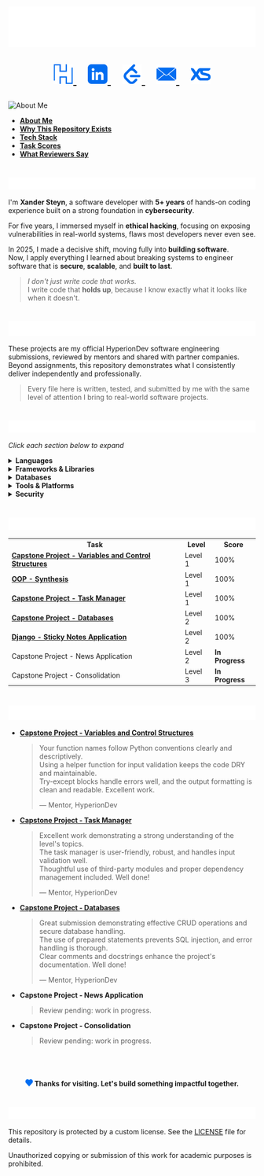 <h1 align="center">
  <img src="https://github.com/XanderSteyn/xandersteyn/blob/main/IGNORE/Headers/Heading.svg" alt="Xander Steyn" title="Xander Steyn"/><br>
  
  <p align="center">
    <a href="https://www.hyperiondev.com/portfolio/XS25040017890/" target="_blank" rel="noopener noreferrer">
      <img width="40px" alt="Portfolio" title="Portfolio" src="https://github.com/XanderSteyn/xandersteyn/blob/main/IGNORE/Socials/HyperionDev.png"/>
    </a>
    &#8287;&#8287;
    <a href="https://www.linkedin.com/in/xandersteyn/">
      <img width="40px" alt="LinkedIn" title="LinkedIn" src="https://github.com/XanderSteyn/xandersteyn/blob/main/IGNORE/Socials/LinkedIn.png"/>
    </a>
    &#8287;&#8287;
    <a href="https://leetcode.com/u/XanderSteyn/">
      <img width="40px" alt="LeetCode" title="LeetCode" src="https://github.com/XanderSteyn/xandersteyn/blob/main/IGNORE/Socials/LeetCode.png"/>
    </a>
    &#8287;&#8287;
    <a href="mailto:xandersteyn.dev@gmail.com">
      <img width="40px" alt="Email" title="Email" src="https://github.com/XanderSteyn/xandersteyn/blob/main/IGNORE/Socials/Email.png"/>
    </a>
    &#8287;&#8287;
    <a href="https://xandersteyn.co.za/">
      <img width="40px" alt="Personal Website" title="Personal Website" src="https://github.com/XanderSteyn/xandersteyn/blob/main/IGNORE/Socials/Personal%20Website.png"/>
    </a>
  </p>
</h1>

<img src="https://github.com/XanderSteyn/xandersteyn/blob/main/IGNORE/Headers/Table%20of%20Contents.svg" alt="About Me" height="25px"/>

- [**About Me**](#about-me)
- [**Why This Repository Exists**](#why-exists)
- [**Tech Stack**](#tech-stack)
- [**Task Scores**](#task-scores)
- [**What Reviewers Say**](#what-reviewers-say)

<h1></h1>

<a name="about-me"></a>
<img src="https://github.com/XanderSteyn/xandersteyn/blob/main/IGNORE/Headers/About%20Me.svg" alt="About Me" height="25px"/>

I'm **Xander Steyn**, a software developer with **5+ years** of hands-on coding experience built on a strong foundation in **cybersecurity**.

For five years, I immersed myself in **ethical hacking**, focusing on exposing vulnerabilities in real-world systems, flaws most developers never even see.  

In 2025, I made a decisive shift, moving fully into **building software**.  
Now, I apply everything I learned about breaking systems to engineer software that is **secure**, **scalable**, and **built to last**.

> *I don't just write code that works.*  
> I write code that **holds up**, because I know exactly what it looks like when it doesn't.

<h1></h1>

<a name="why-exists"></a>
<img src="https://github.com/XanderSteyn/xandersteyn/blob/main/IGNORE/Headers/Why%20This%20Repository%20Exists.svg" alt="Why This Repository Exists" height="30"/>

These projects are my official HyperionDev software engineering submissions, reviewed by mentors and shared with partner companies. Beyond assignments, this repository demonstrates what I consistently deliver independently and professionally.

> Every file here is written, tested, and submitted by me with the same level of attention I bring to real-world software projects.

<h1></h1>

<a name="tech-stack"></a>
<img src="https://github.com/XanderSteyn/xandersteyn/blob/main/IGNORE/Headers/Tech%20Stack.svg" alt="Tech Stack" height="25px"/>

*Click each section below to expand*  

<details>
  <summary><strong>Languages</strong></summary>

&#8287;• Python  
&#8287;• C++  
&#8287;• SQL  
&#8287;• JavaScript  
&#8287;• HTML  
&#8287;• CSS  
&#8287;• PowerShell  
&#8287;• Bash  
</details>

<details>
  <summary><strong>Frameworks & Libraries</strong></summary>

&#8287;**Web & App Development:**  
&#8287;&#8287;• Django  
&#8287;&#8287;• Flask  
&#8287;&#8287;• Bootstrap  
&#8287;&#8287;• Qt  
&#8287;&#8287;• Electron  

&#8287;**Data & Automation:**  
&#8287;&#8287;• pandas  
&#8287;&#8287;• numpy  
&#8287;&#8287;• matplotlib  
&#8287;&#8287;• requests  
&#8287;&#8287;• beautifulsoup4  
&#8287;&#8287;• selenium  
&#8287;&#8287;• opencv  
&#8287;&#8287;• smtplib  
&#8287;&#8287;• scapy  
&#8287;&#8287;• pyautogui  

&#8287;**Machine Learning & AI:**  
&#8287;&#8287;• scipy  
&#8287;&#8287;• scikit-learn  
&#8287;&#8287;• transformers.js
</details>

<details>
  <summary><strong>Databases</strong></summary>

&#8287;**Relational:**  
&#8287;&#8287;• MySQL  
&#8287;&#8287;• SQLite  
&#8287;&#8287;• MariaDB  

&#8287;**NoSQL:**<br>
&#8287;&#8287;• MongoDB  
</details>

<details>
  <summary><strong>Tools & Platforms</strong></summary>

&#8287;**DevOps & Deployment:**  
&#8287;&#8287;• Docker  
&#8287;&#8287;• GitHub Actions  
&#8287;&#8287;• AWS  
&#8287;&#8287;• Google Cloud Platform (GCP)  
&#8287;&#8287;• Heroku  
&#8287;&#8287;• Netlify  
&#8287;&#8287;• Nginx  

&#8287;**Development & Testing:**  
&#8287;&#8287;• Git  
&#8287;&#8287;• GitHub  
&#8287;&#8287;• VS Code  
&#8287;&#8287;• Visual Studio  
&#8287;&#8287;• VirtualBox  
&#8287;&#8287;• Linux  
&#8287;&#8287;• Windows  
&#8287;&#8287;• REST APIs  
&#8287;&#8287;• unittest  
&#8287;&#8287;• Postman  
</details>

<details>
  <summary><strong>Security</strong></summary>
<br>

> While I've listed a few common tools here, my experience in cybersecurity goes far beyond checklists.  
> These tools are just the surface; I adapt to each situation using a mix of scripting, manual testing, and layered techniques.

&#8287;**Core Skills:**  
&#8287;&#8287;• Penetration Testing  
&#8287;&#8287;• Vulnerability Assessment  
&#8287;&#8287;• Secure Coding  
&#8287;&#8287;• Reverse Engineering  
&#8287;&#8287;• Cryptography  
&#8287;&#8287;• Malware Analysis  

&#8287;**Tools & Techniques:**  
&#8287;&#8287;• Nmap  
&#8287;&#8287;• Wireshark  
&#8287;&#8287;• Burp Suite  
&#8287;&#8287;• Metasploit  
&#8287;&#8287;• John the Ripper  
&#8287;&#8287;• Hydra  
&#8287;&#8287;• Aircrack-ng  
&#8287;&#8287;• OWASP ZAP  
&#8287;&#8287;• Hashcat  
&#8287;&#8287;• IDS
</details>

<h1></h1>

<a name="task-scores"></a>
<img src="https://github.com/XanderSteyn/xandersteyn/blob/main/IGNORE/Headers/Task%20Scores.svg" alt="Task Scores" height="25px"/>

<table>
  <tr>
    <th>Task</th>
    <th>Level</th>
    <th>Score</th>
  </tr>
  <tr>
    <td><a href="https://github.com/XanderSteyn/HyperionDev.Finance-Calculator"><b>Capstone Project - Variables and Control Structures</b></a></td>
    <td>Level 1</td>
    <td>100%</td>
  </tr>
  <tr>
    <td><a href="https://github.com/XanderSteyn/HyperionDev.Shoe-Inventory-Manager"><b>OOP - Synthesis</b></a></td>
    <td>Level 1</td>
    <td>100%</td>
  </tr>
  <tr>
    <td><a href="https://github.com/XanderSteyn/HyperionDev.Task-Manager"><b>Capstone Project - Task Manager</a></td>
    <td>Level 1</td>
    <td>100%</td>
  </tr>
  <tr>
    <td><a href="https://github.com/XanderSteyn/HyperionDev.Bookstore"><b>Capstone Project - Databases</b></a></td>
    <td>Level 2</td>
    <td>100%</td>
  </tr>
  <tr>
    <td><a href="https://github.com/XanderSteyn/HyperionDev.Sticky-Notes"><b>Django - Sticky Notes Application</b></a></td>
    <td>Level 2</td>
    <td>100%</td>
  </tr>
  <tr>
    <td>Capstone Project - News Application</a></td>
    <td>Level 2</td>
    <td><b>In Progress</b></td>
  </tr>
  <tr>
    <td>Capstone Project - Consolidation</a></td>
    <td>Level 3</td>
    <td><b>In Progress</b></td>
  </tr>
</table>

<h1></h1>

<a name="what-reviewers-say"></a>
<img src="https://github.com/XanderSteyn/xandersteyn/blob/main/IGNORE/Headers/What%20Reviewers%20Say.svg" alt="What Reviewers Say" height="30px"/>

- **[Capstone Project - Variables and Control Structures](https://github.com/XanderSteyn/HyperionDev.Finance-Calculator)**  
  > Your function names follow Python conventions clearly and descriptively.  
  > Using a helper function for input validation keeps the code DRY and maintainable.  
  > Try-except blocks handle errors well, and the output formatting is clean and readable. Excellent work.  
  >  
  > — Mentor, HyperionDev

- **[Capstone Project - Task Manager](https://github.com/XanderSteyn/HyperionDev.Task-Manager)**  
  > Excellent work demonstrating a strong understanding of the level's topics.  
  > The task manager is user-friendly, robust, and handles input validation well.  
  > Thoughtful use of third-party modules and proper dependency management included. Well done!  
  >  
  > — Mentor, HyperionDev

- **[Capstone Project - Databases](https://github.com/XanderSteyn/HyperionDev.Bookstore)**
  > Great submission demonstrating effective CRUD operations and secure database handling.  
  > The use of prepared statements prevents SQL injection, and error handling is thorough.  
  > Clear comments and docstrings enhance the project's documentation. Well done!  
  >  
  > — Mentor, HyperionDev

- **Capstone Project - News Application**  
  > Review pending: work in progress.

- **Capstone Project - Consolidation**  
  > Review pending: work in progress.

<h1></h1><br>

 <p align="center">
  <img width="15px" alt="Thank You!" title="Thank You!" src="https://github.com/XanderSteyn/xandersteyn/blob/main/IGNORE/Icons/Heart.png" />
  <strong>Thanks for visiting. Let's build something impactful together.</strong>
</p>

<h1></h1>

<img src="https://github.com/XanderSteyn/xandersteyn/blob/main/IGNORE/Headers/License.svg" alt="License" height="25px"/>

This repository is protected by a custom license. See the [LICENSE](LICENSE) file for details.

Unauthorized copying or submission of this work for academic purposes is prohibited.
